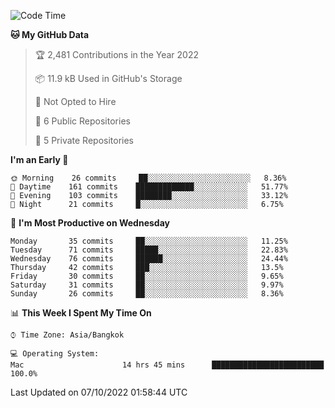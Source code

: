 <!--START_SECTION:waka-->
![Code Time](http://img.shields.io/badge/Code%20Time-1%2C464%20hrs%2039%20mins-blue)

**🐱 My GitHub Data** 

> 🏆 2,481 Contributions in the Year 2022
 > 
> 📦 11.9 kB Used in GitHub's Storage 
 > 
> 🚫 Not Opted to Hire
 > 
> 📜 6 Public Repositories 
 > 
> 🔑 5 Private Repositories  
 > 
**I'm an Early 🐤** 

```text
🌞 Morning    26 commits     ██░░░░░░░░░░░░░░░░░░░░░░░   8.36% 
🌆 Daytime    161 commits    █████████████░░░░░░░░░░░░   51.77% 
🌃 Evening    103 commits    ████████░░░░░░░░░░░░░░░░░   33.12% 
🌙 Night      21 commits     █░░░░░░░░░░░░░░░░░░░░░░░░   6.75%

```
📅 **I'm Most Productive on Wednesday** 

```text
Monday       35 commits     ██░░░░░░░░░░░░░░░░░░░░░░░   11.25% 
Tuesday      71 commits     █████░░░░░░░░░░░░░░░░░░░░   22.83% 
Wednesday    76 commits     ██████░░░░░░░░░░░░░░░░░░░   24.44% 
Thursday     42 commits     ███░░░░░░░░░░░░░░░░░░░░░░   13.5% 
Friday       30 commits     ██░░░░░░░░░░░░░░░░░░░░░░░   9.65% 
Saturday     31 commits     ██░░░░░░░░░░░░░░░░░░░░░░░   9.97% 
Sunday       26 commits     ██░░░░░░░░░░░░░░░░░░░░░░░   8.36%

```


📊 **This Week I Spent My Time On** 

```text
⌚︎ Time Zone: Asia/Bangkok

💻 Operating System: 
Mac                      14 hrs 45 mins      █████████████████████████   100.0%

```


 Last Updated on 07/10/2022 01:58:44 UTC
<!--END_SECTION:waka-->